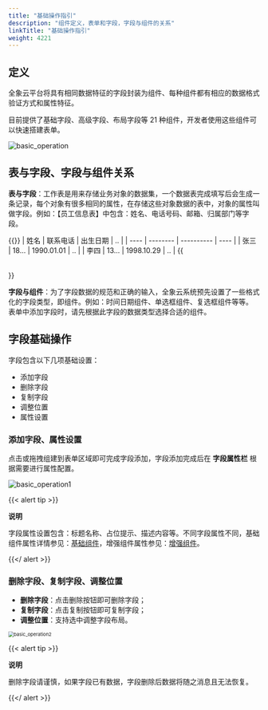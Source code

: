```yaml
---
title: "基础操作指引"
description: "组件定义，表单和字段，字段与组件的关系"
linkTitle: "基础操作指引"
weight: 4221
---
```


## 定义

全象云平台将具有相同数据特征的字段封装为组件、每种组件都有相应的数据格式验证方式和属性特征。

目前提供了基础字段、高级字段、布局字段等 21 种组件，开发者使用这些组件可以快速搭建表单。

![basic_operation](/images/manual/form/basic_operation.png)

## 表与字段、字段与组件关系

**表与字段**：工作表是用来存储业务对象的数据集，一个数据表完成填写后会生成一条记录，每个对象有很多相同的属性，在存储这些对象数据的表中，对象的属性叫做字段。例如：【员工信息表】中包含：姓名、电话号码、邮箱、归属部门等字段。

{{<table >}}
| 姓名 | 联系电话 | 出生日期   | ..   |
| ---- | -------- | ---------- | ---- |
| 张三 | 18...    | 1990.01.01 | ..   |
| 李四 | 13...    | 1998.10.29 | ..   |
{{</table >}}


**字段与组件**：为了字段数据的规范和正确的输入，全象云系统预先设置了一些格式化的字段类型，即组件。例如：时间日期组件、单选框组件、复选框组件等等。 表单中添加字段时，请先根据此字段的数据类型选择合适的组件。

## 字段基础操作

字段包含以下几项基础设置：

- 添加字段
- 删除字段
- 复制字段
- 调整位置
- 属性设置

### 添加字段、属性设置

点击或拖拽组建到表单区域即可完成字段添加，字段添加完成后在 **字段属性栏** 根据需要进行属性配置。

![basic_operation1](/images/manual/form/basic_operation1.png)

{{< alert tip >}}

**说明**

字段属性设置包含：标题名称、占位提示、描述内容等。不同字段属性不同，基础组件属性详情参见：[基础组件](../../component/basic_component/)，增强组件属性参见：[增强组件](../../../../manual/form/component/enhance/)。

{{</ alert >}}

### 删除字段、复制字段、调整位置

- **删除字段**：点击删除按钮即可删除字段；
- **复制字段**：点击复制按钮即可复制字段；
- **调整位置**：支持选中调整字段布局。

<img src="/images/manual/form/basic_operation2.png" alt="basic_operation2" style="zoom:67%;" />

{{< alert tip >}}

**说明**

删除字段请谨慎，如果字段已有数据，字段删除后数据将随之消息且无法恢复。

{{</ alert >}}

